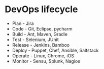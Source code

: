 # DevOps lifecycle

- Plan - Jira
- Code - Git, Eclipse, pycharm
- Build - Ant, Maven, Gradle
- Test - Selenium, JUnit
- Release - Jenkins, Bamboo
- Deploy - Puppet, Chef, Ansible, Saltstack
- Operate - Linux, Chrome, iOS
- Monitor - Sensu, Splunk, Nagios
